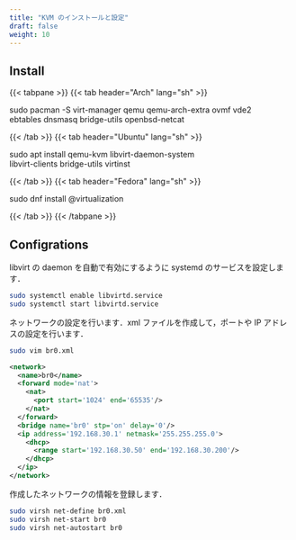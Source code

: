 ```yaml
---
title: "KVM のインストールと設定"
draft: false
weight: 10
---
```

## Install

{{< tabpane >}}
{{< tab header="Arch" lang="sh" >}}

sudo pacman -S virt-manager qemu qemu-arch-extra ovmf vde2 \
               ebtables dnsmasq bridge-utils openbsd-netcat

{{< /tab >}}
{{< tab header="Ubuntu" lang="sh" >}}

sudo apt install qemu-kvm libvirt-daemon-system \
                  libvirt-clients bridge-utils virtinst

{{< /tab >}}
{{< tab header="Fedora" lang="sh" >}}

sudo dnf install @virtualization

{{< /tab >}}
{{< /tabpane >}}

## Configrations

libvirt の daemon を自動で有効にするように systemd のサービスを設定します．

```sh
sudo systemctl enable libvirtd.service
sudo systemctl start libvirtd.service
```

ネットワークの設定を行います．xml ファイルを作成して，ポートや IP アドレスの設定を行います．

```sh
sudo vim br0.xml
```

```xml
<network>
  <name>br0</name>
  <forward mode='nat'>
    <nat>
      <port start='1024' end='65535'/>
    </nat>
  </forward>
  <bridge name='br0' stp='on' delay='0'/>
  <ip address='192.168.30.1' netmask='255.255.255.0'>
    <dhcp>
      <range start='192.168.30.50' end='192.168.30.200'/>
    </dhcp>
  </ip>
</network>
```

作成したネットワークの情報を登録します．

```sh
sudo virsh net-define br0.xml
sudo virsh net-start br0
sudo virsh net-autostart br0
```
